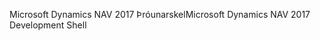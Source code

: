 <span data-ttu-id="5d71c-101">Microsoft Dynamics NAV 2017 Þróunarskel</span><span class="sxs-lookup"><span data-stu-id="5d71c-101">Microsoft Dynamics NAV 2017 Development Shell</span></span>